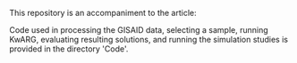 This repository is an accompaniment to the article:

Code used in processing the GISAID data, selecting a sample, running KwARG, evaluating resulting solutions, and running the simulation studies is provided in the directory 'Code'. 
